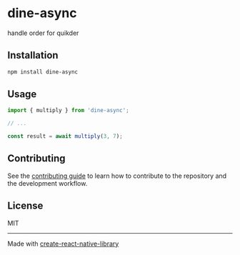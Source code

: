 # dine-async

handle order for quikder

## Installation

```sh
npm install dine-async
```

## Usage

```js
import { multiply } from 'dine-async';

// ...

const result = await multiply(3, 7);
```

## Contributing

See the [contributing guide](CONTRIBUTING.md) to learn how to contribute to the repository and the development workflow.

## License

MIT

---

Made with [create-react-native-library](https://github.com/callstack/react-native-builder-bob)
